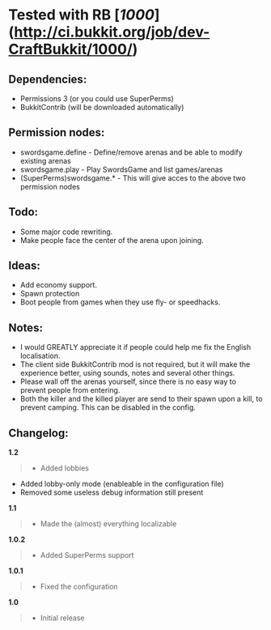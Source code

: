 # Tested with RB [_1000_] (http://ci.bukkit.org/job/dev-CraftBukkit/1000/)
## Dependencies:
-   Permissions 3 (or you could use SuperPerms)
-   BukkitContrib (will be downloaded automatically)

## Permission nodes:
-   swordsgame.define - Define/remove arenas and be able to modify existing arenas
-   swordsgame.play - Play SwordsGame and list games/arenas
-   (SuperPerms)swordsgame.* - This will give acces to the above two permission nodes

## Todo:
-   Some major code rewriting.
-   Make people face the center of the arena upon joining.
	
## Ideas:
-   Add economy support.
-   Spawn protection
-   Boot people from games when they use fly- or speedhacks.

## Notes:
-   I would GREATLY appreciate it if people could help me fix the English localisation.
-   The client side BukkitContrib mod is not required, but it will make the experience better, using sounds, notes and several other things.
-   Please wall off the arenas yourself, since there is no easy way to prevent people from entering.
-   Both the killer and the killed player are send to their spawn upon a kill, to prevent camping. This can be disabled in the config.

## Changelog:
__1.2__

> -   Added lobbies
-   Added lobby-only mode (enableable in the configuration file)
-   Removed some useless debug information still present

__1.1__

> -   Made the (almost) everything localizable

__1.0.2__

> -   Added SuperPerms support

__1.0.1__

> -   Fixed the configuration

__1.0__

> -   Initial release